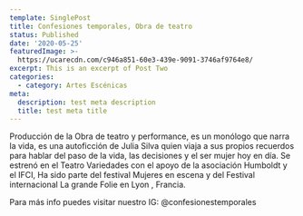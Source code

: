 ```yaml
---
template: SinglePost
title: Confesiones temporales, Obra de teatro
status: Published
date: '2020-05-25'
featuredImage: >-
  https://ucarecdn.com/c946a851-60e3-439e-9091-3746af9764e8/
excerpt: This is an excerpt of Post Two
categories:
  - category: Artes Escénicas
meta:
  description: test meta description
  title: test meta title
---
```


Producción de la Obra de teatro y performance, es un monólogo que narra la vida, es una autoficción de Julia Silva quien viaja a sus propios recuerdos para hablar del paso de la vida, las decisiones y el ser mujer hoy en día. Se estrenó en el Teatro Variedades con el apoyo de la asociación Humboldt y el IFCI, Ha sido parte del festival Mujeres en escena y del Festival internacional La grande Folie en Lyon , Francia.

Para más info puedes visitar nuestro IG: @confesionestemporales
